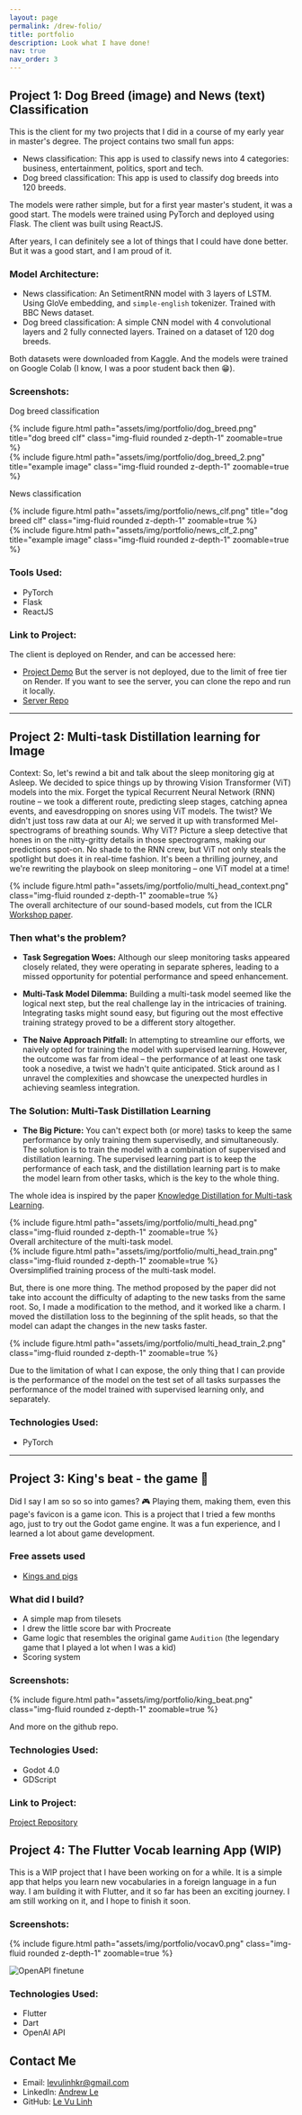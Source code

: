 ```yaml
---
layout: page
permalink: /drew-folio/
title: portfolio
description: Look what I have done!
nav: true
nav_order: 3
---
```




## Project 1: Dog Breed (image) and News (text) Classification

This is the client for my two projects that I did in a course of my early year in master's degree. The project contains two small fun apps:
- News classification: This app is used to classify news into 4 categories: business, entertainment, politics, sport and tech.
- Dog breed classification: This app is used to classify dog breeds into 120 breeds.

The models were rather simple, but for a first year master's student, it was a good start. The models were trained using PyTorch and deployed using Flask. The client was built using ReactJS.

After years, I can definitely see a lot of things that I could have done better. But it was a good start, and I am proud of it.

### Model Architecture:
- News classification: An SetimentRNN model with 3 layers of LSTM. Using GloVe embedding, and `simple-english` tokenizer. Trained with BBC News dataset.
- Dog breed classification: A simple CNN model with 4 convolutional layers and 2 fully connected layers. Trained on a dataset of 120 dog breeds.

Both datasets were downloaded from Kaggle. And the models were trained on Google Colab (I know, I was a poor student back then 😁).

### Screenshots:

Dog breed classification
<div>
    <div class="col-sm mt-3 mt-md-0">
        {% include figure.html path="assets/img/portfolio/dog_breed.png" title="dog breed clf" class="img-fluid rounded z-depth-1" zoomable=true %}
    </div>
    <div class="col-sm mt-3 mt-md-0">
        {% include figure.html path="assets/img/portfolio/dog_breed_2.png" title="example image" class="img-fluid rounded z-depth-1" zoomable=true %}
    </div>
</div>


News classification
<div>
    <div class="col-sm mt-3 mt-md-0">
        {% include figure.html path="assets/img/portfolio/news_clf.png" title="dog breed clf" class="img-fluid rounded z-depth-1" zoomable=true %}
    </div>
    <div class="col-sm mt-3 mt-md-0">
        {% include figure.html path="assets/img/portfolio/news_clf_2.png" title="example image" class="img-fluid rounded z-depth-1" zoomable=true %}
    </div>
</div>

### Tools Used:

- PyTorch
- Flask
- ReactJS

### Link to Project:
The client is deployed on Render, and can be accessed here:
- [Project Demo](https://what-the-dog.onrender.com)
But the server is not deployed, due to the limit of free tier on Render. If you want to see the server, you can clone the repo and run it locally.
- [Server Repo](https://github.com/levulinh/what-the-dog-flask)

---

## Project 2: Multi-task Distillation learning for Image

Context: So, let's rewind a bit and talk about the sleep monitoring gig at Asleep. We decided to spice things up by throwing Vision Transformer (ViT) models into the mix. Forget the typical Recurrent Neural Network (RNN) routine – we took a different route, predicting sleep stages, catching apnea events, and eavesdropping on snores using ViT models. The twist? We didn't just toss raw data at our AI; we served it up with transformed Mel-spectrograms of breathing sounds. Why ViT? Picture a sleep detective that hones in on the nitty-gritty details in those spectrograms, making our predictions spot-on. No shade to the RNN crew, but ViT not only steals the spotlight but does it in real-time fashion. It's been a thrilling journey, and we're rewriting the playbook on sleep monitoring – one ViT model at a time!

<div class="row mt-3">
    <div class="col-sm mt-3 mt-md-0">
        {% include figure.html path="assets/img/portfolio/multi_head_context.png" class="img-fluid rounded z-depth-1" zoomable=true %}
    </div>
</div>
<div class="caption">
    The overall architecture of our sound-based models, cut from the ICLR <a href="https://openreview.net/pdf?id=mIRztWMsVJ">Workshop paper</a>.
</div>

### Then what's the problem?
- **Task Segregation Woes:**
Although our sleep monitoring tasks appeared closely related, they were operating in separate spheres, leading to a missed opportunity for potential performance and speed enhancement.

- **Multi-Task Model Dilemma:**
Building a multi-task model seemed like the logical next step, but the real challenge lay in the intricacies of training. Integrating tasks might sound easy, but figuring out the most effective training strategy proved to be a different story altogether.

- **The Naive Approach Pitfall:**
In attempting to streamline our efforts, we naively opted for training the model with supervised learning. However, the outcome was far from ideal – the performance of at least one task took a nosedive, a twist we hadn't quite anticipated. Stick around as I unravel the complexities and showcase the unexpected hurdles in achieving seamless integration.

### The Solution: Multi-Task Distillation Learning

- **The Big Picture:**
You can't expect both (or more) tasks to keep the same performance by only training them supervisedly, and simultaneously. The solution is to train the model with a combination of supervised and distillation learning. The supervised learning part is to keep the performance of each task, and the distillation learning part is to make the model learn from other tasks, which is the key to the whole thing.

The whole idea is inspired by the paper [Knowledge Distillation for Multi-task Learning](https://arxiv.org/abs/2007.06889).

<div class="row mt-3">
    <div class="col-sm mt-3 mt-md-0">
        {% include figure.html path="assets/img/portfolio/multi_head.png" class="img-fluid rounded z-depth-1" zoomable=true %}
    </div>
</div>
<div class="caption">
    Overall architecture of the multi-task model.
</div>

<div class="row mt-3">
    <div class="col-sm mt-3 mt-md-0">
        {% include figure.html path="assets/img/portfolio/multi_head_train.png" class="img-fluid rounded z-depth-1" zoomable=true %}
    </div>
</div>
<div class="caption">
    Oversimplified training process of the multi-task model.
</div>

But, there is one more thing. The method proposed by the paper did not take into account the difficulty of adapting to the new tasks from the same root. So, I made a modification to the method, and it worked like a charm.
I moved the distillation loss to the beginning of the split heads, so that the model can adapt the changes in the new tasks faster.

<div class="row mt-3">
    <div class="col-sm mt-3 mt-md-0">
        {% include figure.html path="assets/img/portfolio/multi_head_train_2.png" class="img-fluid rounded z-depth-1" zoomable=true %}
    </div>
</div>

Due to the limitation of what I can expose, the only thing that I can provide is the performance of the model on the test set of all tasks surpasses the performance of the model trained with supervised learning only, and separately.

### Technologies Used:

- PyTorch

---

## Project 3: King's beat - the game 👾

Did I say I am so so so into games? 🎮 Playing them, making them, even this page's favicon is a game icon. This is a project that I tried a few months ago, just to try out the Godot game engine. It was a fun experience, and I learned a lot about game development.

### Free assets used
- [Kings and pigs](https://pixelfrog-assets.itch.io/kings-and-pigs)

### What did I build?
- A simple map from tilesets
- I drew the little score bar with Procreate
- Game logic that resembles the original game `Audition` (the legendary game that I played a lot when I was a kid)
- Scoring system

### Screenshots:
<div class="row mt-3">
    <div class="col-sm mt-3 mt-md-0">
        {% include figure.html path="assets/img/portfolio/king_beat.png" class="img-fluid rounded z-depth-1" zoomable=true %}
    </div>
</div>

And more on the github repo.

### Technologies Used:

- Godot 4.0
- GDScript

### Link to Project:

[Project Repository](https://github.com/levulinh/king-beat-game/tree/main)


## Project 4: The Flutter Vocab learning App (WIP)
This is a WIP project that I have been working on for a while. It is a simple app that helps you learn new vocabularies in a foreign language in a fun way. I am building it with Flutter, and it so far has been an exciting journey. I am still working on it, and I hope to finish it soon.

### Screenshots:
<div class="row mt-3">
    <div class="col-sm mt-3 mt-md-0">
        {% include figure.html path="assets/img/portfolio/vocav0.png" class="img-fluid rounded z-depth-1" zoomable=true %}
    </div>
</div>

![OpenAPI finetune](/assets/img/portfolio/openai_finetune.png)

### Technologies Used:
- Flutter
- Dart
- OpenAI API


## Contact Me

- Email: levulinhkr@gmail.com
- LinkedIn: [Andrew Le](https://www.linkedin.com/in/andrew-le-d28m08y19/)
- GitHub: [Le Vu Linh](https://github.com/levulinh)
